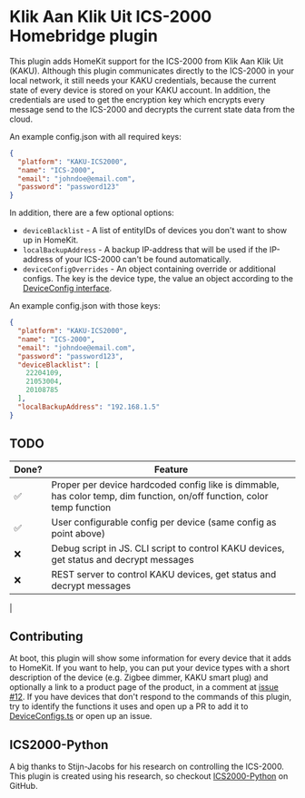 # Klik Aan Klik Uit ICS-2000 Homebridge plugin

This plugin adds HomeKit support for the ICS-2000 from Klik Aan Klik Uit (KAKU). Although this plugin communicates
directly to the ICS-2000 in your local network, it still needs your KAKU credentials, because the current state of every
device is stored on your KAKU account. In addition, the credentials are used to get the encryption key which encrypts
every message send to the ICS-2000 and decrypts the current state data from the cloud.

An example config.json with all required keys:

```json
{
  "platform": "KAKU-ICS2000",
  "name": "ICS-2000",
  "email": "johndoe@email.com",
  "password": "password123"
}
```

In addition, there are a few optional options:

- `deviceBlacklist` - A list of entityIDs of devices you don't want to show up in HomeKit.
- `localBackupAddress` - A backup IP-address that will be used if the IP-address of your ICS-2000 can't be found
  automatically.
- `deviceConfigOverrides` - An object containing override or additional configs. The key is the device type, the value an object according to the [DeviceConfig interface](src/kaku/model/DeviceConfig.ts).

An example config.json with those keys:

```json
{
  "platform": "KAKU-ICS2000",
  "name": "ICS-2000",
  "email": "johndoe@email.com",
  "password": "password123",
  "deviceBlacklist": [
    22204109,
    21053004,
    20108785
  ],
  "localBackupAddress": "192.168.1.5"
}
```

## TODO

| Done?  | Feature                                                                                                                 |
|--------|-------------------------------------------------------------------------------------------------------------------------|
| ✅     | Proper per device hardcoded config like is dimmable, has color temp, dim function, on/off function, color temp function |
| ✅     | User configurable config per device (same config as point above)                                                         |
| ❌     | Debug script in JS. CLI script to control KAKU devices, get status and decrypt messages                                 |
| ❌     | REST server to control KAKU devices, get status and decrypt messages                                                    |
| 

## Contributing

At boot, this plugin will show some information for every device that it adds to HomeKit. If you want to help, you can
put your device types with a short description of the device (e.g. Zigbee dimmer, KAKU smart plug) and optionally a link
to a product page of the product, in a comment
at [issue #12](https://github.com/youridijk/homebridge-kaku-ics2000/issues/12).
If you have devices that don't respond to the commands of this plugin, 
try to identify the functions it uses and open up a PR to add it to [DeviceConfigs.ts](src/kaku/DeviceConfigs.ts)
or open up an issue.

## ICS2000-Python

A big thanks to Stijn-Jacobs for his research on controlling the ICS-2000. This plugin is created using his research, so
checkout [ICS2000-Python](https://github.com/Stijn-Jacobs/ICS2000-Python) on GitHub.
